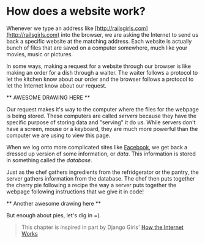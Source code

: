 # How does a website work?

Whenever we type an address like [http://railsgirls.com](http://railsgirls.com) into the browser, we are asking the Internet to send us back a specific website at the matching address.  Each website is actually bunch of files that are saved on a computer somewhere, much like your movies, music or pictures.

In some ways, making a request for a website through our browser is like making an order for a dish through a waiter.  The waiter follows a protocol to let the kitchen know about our order and the browser follows a protocol to let the Internet know about our request.

** AWESOME DRAWING HERE **

Our request makes it's way to the computer where the files for the webpage is being stored.  These computers are called *servers* because they have the specific purpose of storing data and "serving" it do us.  While servers don't have a screen, mouse or a keyboard, they are much more powerful than the computer we are using to view this page.

When we log onto more complicated sites like [Facebook](https://facebook.com), we get back a dressed up version of some information, or *data*.  This information is stored in something called the *database*.

Just as the chef gathers ingredients from the refridgerator or the pantry, the server gathers information from the database.  The chef then puts together the cherry pie following a recipe the way a server puts together the webpage following instructions that we give it in code!

** Another awesome drawing here **

But enough about pies, let's dig in =).


> This chapter is inspired in part by Django Girls' [How the Internet Works](http://tutorial.djangogirls.org/how_internet_works/README.html)
